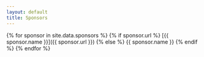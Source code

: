 ```yaml
---
layout: default
title: Sponsors
---
```

{% for sponsor in site.data.sponsors %}
{% if sponsor.url %}
[{{ sponsor.name }}]({{ sponsor.url }})
{% else %}
{{ sponsor.name }}
{% endif %}
{% endfor %}
